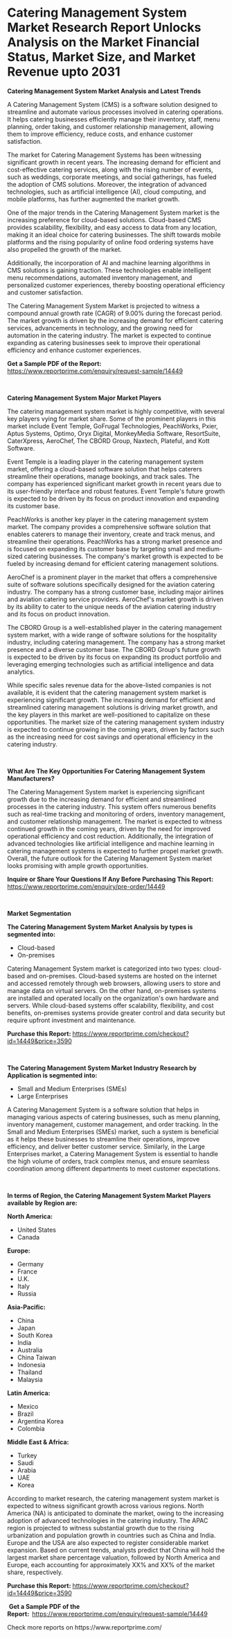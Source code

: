 <p><h1>Catering Management System Market Research Report Unlocks Analysis on the Market Financial Status, Market Size, and Market Revenue upto 2031</h1></p><p><strong>Catering Management System Market Analysis and Latest Trends</strong></p>
<p><p>A Catering Management System (CMS) is a software solution designed to streamline and automate various processes involved in catering operations. It helps catering businesses efficiently manage their inventory, staff, menu planning, order taking, and customer relationship management, allowing them to improve efficiency, reduce costs, and enhance customer satisfaction.</p><p>The market for Catering Management Systems has been witnessing significant growth in recent years. The increasing demand for efficient and cost-effective catering services, along with the rising number of events, such as weddings, corporate meetings, and social gatherings, has fueled the adoption of CMS solutions. Moreover, the integration of advanced technologies, such as artificial intelligence (AI), cloud computing, and mobile platforms, has further augmented the market growth.</p><p>One of the major trends in the Catering Management System market is the increasing preference for cloud-based solutions. Cloud-based CMS provides scalability, flexibility, and easy access to data from any location, making it an ideal choice for catering businesses. The shift towards mobile platforms and the rising popularity of online food ordering systems have also propelled the growth of the market.</p><p>Additionally, the incorporation of AI and machine learning algorithms in CMS solutions is gaining traction. These technologies enable intelligent menu recommendations, automated inventory management, and personalized customer experiences, thereby boosting operational efficiency and customer satisfaction.</p><p>The Catering Management System Market is projected to witness a compound annual growth rate (CAGR) of 9.00% during the forecast period. The market growth is driven by the increasing demand for efficient catering services, advancements in technology, and the growing need for automation in the catering industry. The market is expected to continue expanding as catering businesses seek to improve their operational efficiency and enhance customer experiences.</p></p>
<p><strong>Get a Sample PDF of the Report:&nbsp;</strong> <a href="https://www.reportprime.com/enquiry/request-sample/14449">https://www.reportprime.com/enquiry/request-sample/14449</a></p>
<p>&nbsp;</p>
<p><strong>Catering Management System Major Market Players</strong></p>
<p><p>The catering management system market is highly competitive, with several key players vying for market share. Some of the prominent players in this market include Event Temple, GoFrugal Technologies, PeachWorks, Pxier, Aptus Systems, Optimo, Oryx Digital, MonkeyMedia Software, ResortSuite, CaterXpress, AeroChef, The CBORD Group, Naxtech, Plateful, and Kott Software.</p><p>Event Temple is a leading player in the catering management system market, offering a cloud-based software solution that helps caterers streamline their operations, manage bookings, and track sales. The company has experienced significant market growth in recent years due to its user-friendly interface and robust features. Event Temple's future growth is expected to be driven by its focus on product innovation and expanding its customer base.</p><p>PeachWorks is another key player in the catering management system market. The company provides a comprehensive software solution that enables caterers to manage their inventory, create and track menus, and streamline their operations. PeachWorks has a strong market presence and is focused on expanding its customer base by targeting small and medium-sized catering businesses. The company's market growth is expected to be fueled by increasing demand for efficient catering management solutions.</p><p>AeroChef is a prominent player in the market that offers a comprehensive suite of software solutions specifically designed for the aviation catering industry. The company has a strong customer base, including major airlines and aviation catering service providers. AeroChef's market growth is driven by its ability to cater to the unique needs of the aviation catering industry and its focus on product innovation.</p><p>The CBORD Group is a well-established player in the catering management system market, with a wide range of software solutions for the hospitality industry, including catering management. The company has a strong market presence and a diverse customer base. The CBORD Group's future growth is expected to be driven by its focus on expanding its product portfolio and leveraging emerging technologies such as artificial intelligence and data analytics.</p><p>While specific sales revenue data for the above-listed companies is not available, it is evident that the catering management system market is experiencing significant growth. The increasing demand for efficient and streamlined catering management solutions is driving market growth, and the key players in this market are well-positioned to capitalize on these opportunities. The market size of the catering management system industry is expected to continue growing in the coming years, driven by factors such as the increasing need for cost savings and operational efficiency in the catering industry.</p></p>
<p>&nbsp;</p>
<p><strong>What Are The Key Opportunities For Catering Management System Manufacturers?</strong></p>
<p><p>The Catering Management System market is experiencing significant growth due to the increasing demand for efficient and streamlined processes in the catering industry. This system offers numerous benefits such as real-time tracking and monitoring of orders, inventory management, and customer relationship management. The market is expected to witness continued growth in the coming years, driven by the need for improved operational efficiency and cost reduction. Additionally, the integration of advanced technologies like artificial intelligence and machine learning in catering management systems is expected to further propel market growth. Overall, the future outlook for the Catering Management System market looks promising with ample growth opportunities.</p></p>
<p><strong>Inquire or Share Your Questions If Any Before Purchasing This Report:</strong> <a href="https://www.reportprime.com/enquiry/pre-order/14449">https://www.reportprime.com/enquiry/pre-order/14449</a></p>
<p>&nbsp;</p>
<p><strong>Market Segmentation</strong></p>
<p><strong>The Catering Management System Market Analysis by types is segmented into:</strong></p>
<p><ul><li>Cloud-based</li><li>On-premises</li></ul></p>
<p><p>Catering Management System market is categorized into two types: cloud-based and on-premises. Cloud-based systems are hosted on the internet and accessed remotely through web browsers, allowing users to store and manage data on virtual servers. On the other hand, on-premises systems are installed and operated locally on the organization's own hardware and servers. While cloud-based systems offer scalability, flexibility, and cost benefits, on-premises systems provide greater control and data security but require upfront investment and maintenance.</p></p>
<p><strong>Purchase this Report:&nbsp;</strong><a href="https://www.reportprime.com/checkout?id=14449&price=3590">https://www.reportprime.com/checkout?id=14449&price=3590</a></p>
<p>&nbsp;</p>
<p><strong>The Catering Management System Market Industry Research by Application is segmented into:</strong></p>
<p><ul><li>Small and Medium Enterprises (SMEs)</li><li>Large Enterprises</li></ul></p>
<p><p>A Catering Management System is a software solution that helps in managing various aspects of catering businesses, such as menu planning, inventory management, customer management, and order tracking. In the Small and Medium Enterprises (SMEs) market, such a system is beneficial as it helps these businesses to streamline their operations, improve efficiency, and deliver better customer service. Similarly, in the Large Enterprises market, a Catering Management System is essential to handle the high volume of orders, track complex menus, and ensure seamless coordination among different departments to meet customer expectations.</p></p>
<p>&nbsp;</p>
<p><strong>In terms of Region, the Catering Management System Market Players available by Region are:</strong></p>
<p>
    <p> <strong> North America: </strong>
        <ul>
            <li>United States</li>
            <li>Canada</li>
        </ul>
        </p> 
    <p> <strong> Europe: </strong>
        <ul>
            <li>Germany</li>
            <li>France</li>
            <li>U.K.</li>
            <li>Italy</li>
            <li>Russia</li>
        </ul>
        </p> 
    <p> <strong> Asia-Pacific: </strong>
        <ul>
            <li>China</li>
            <li>Japan</li>
            <li>South Korea</li>
            <li>India</li>
            <li>Australia</li>
            <li>China Taiwan</li>
            <li>Indonesia</li>
            <li>Thailand</li>
            <li>Malaysia</li>
        </ul>
        </p> 
    <p> <strong> Latin America: </strong>
        <ul>
            <li>Mexico</li>
            <li>Brazil</li>
            <li>Argentina Korea</li>
            <li>Colombia</li>
        </ul>
        </p> 
    <p> <strong> Middle East & Africa: </strong>
        <ul>
            <li>Turkey</li>
            <li>Saudi</li>
            <li>Arabia</li>
            <li>UAE</li>
            <li>Korea</li>
        </ul>
    </p>
    </p>
<p><p>According to market research, the catering management system market is expected to witness significant growth across various regions. North America (NA) is anticipated to dominate the market, owing to the increasing adoption of advanced technologies in the catering industry. The APAC region is projected to witness substantial growth due to the rising urbanization and population growth in countries such as China and India. Europe and the USA are also expected to register considerable market expansion. Based on current trends, analysts predict that China will hold the largest market share percentage valuation, followed by North America and Europe, each accounting for approximately XX% and XX% of the market share, respectively.</p></p>
<p><strong>Purchase this Report: </strong><a href="https://www.reportprime.com/checkout?id=14449&price=3590">https://www.reportprime.com/checkout?id=14449&price=3590</a></p>
<p>&nbsp;<strong>Get a Sample PDF of the Report:&nbsp;&nbsp;</strong><a href="https://www.reportprime.com/enquiry/request-sample/14449">https://www.reportprime.com/enquiry/request-sample/14449</a></p>
<p><strong></strong></p>
<p>Check more reports on https://www.reportprime.com/</p>